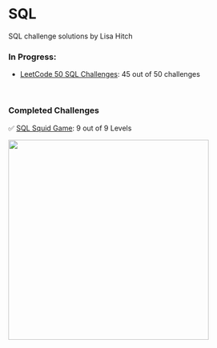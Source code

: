 # SQL

SQL challenge solutions by Lisa Hitch

### In Progress:

- [LeetCode 50 SQL Challenges](https://leetcode.com/studyplan/top-sql-50/): 45 out of 50 challenges

<br>

### Completed Challenges

✅ [SQL Squid Game](https://datalemur.com/sql-game): 9 out of 9 Levels

<img src = 'https://private-user-images.githubusercontent.com/156098598/406226245-44e5d6f8-0dc4-454c-81c2-003bceba5b4f.png?jwt=eyJhbGciOiJIUzI1NiIsInR5cCI6IkpXVCJ9.eyJpc3MiOiJnaXRodWIuY29tIiwiYXVkIjoicmF3LmdpdGh1YnVzZXJjb250ZW50LmNvbSIsImtleSI6ImtleTUiLCJleHAiOjE3Mzc2Njk0MzAsIm5iZiI6MTczNzY2OTEzMCwicGF0aCI6Ii8xNTYwOTg1OTgvNDA2MjI2MjQ1LTQ0ZTVkNmY4LTBkYzQtNDU0Yy04MWMyLTAwM2JjZWJhNWI0Zi5wbmc_WC1BbXotQWxnb3JpdGhtPUFXUzQtSE1BQy1TSEEyNTYmWC1BbXotQ3JlZGVudGlhbD1BS0lBVkNPRFlMU0E1M1BRSzRaQSUyRjIwMjUwMTIzJTJGdXMtZWFzdC0xJTJGczMlMkZhd3M0X3JlcXVlc3QmWC1BbXotRGF0ZT0yMDI1MDEyM1QyMTUyMTBaJlgtQW16LUV4cGlyZXM9MzAwJlgtQW16LVNpZ25hdHVyZT03OTkzNzlmMGU1NDA3MTgxYmY3NjI4YWU4ODM5N2EyNzQ5NThlNGJlY2QxZjMwNTY2NDkwNjJiMjQwZmNkY2MyJlgtQW16LVNpZ25lZEhlYWRlcnM9aG9zdCJ9.N6UaHVhVScg7fn-oFryMT5bkO-LuWn8ieP_sczxdBGo' width="400">
